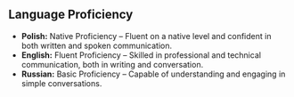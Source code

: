 ## **Language Proficiency**

- **Polish:** Native Proficiency – Fluent on a native level and confident in both written and spoken communication.
- **English:** Fluent Proficiency – Skilled in professional and technical communication, both in writing and conversation.
- **Russian:** Basic Proficiency – Capable of understanding and engaging in simple conversations.